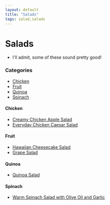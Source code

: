 ```yaml
---
layout: default
title: "Salads"
tags: salad,salads
---
```

# Salads
* I'll admit, some of these sound pretty good!

### Categories
<!-- TOC depthFrom:4 depthTo:6 withLinks:1 updateOnSave:1 orderedList:0 -->

- [Chicken](#chicken)
- [Fruit](#fruit)
- [Quinoa](#quinoa)
- [Spinach](#spinach)

<!-- /TOC -->

#### Chicken
* [Creamy Chicken Apple Salad]({{site.github.url}}/Salads/CreamyChickenAppleSalad/index.html)
* [Everyday Chicken Caesar Salad]({{site.github.url}}/Salads/EverydayChickenCaesarSalad/index.html)

#### Fruit
* [Hawaiian Cheesecake Salad]({{site.github.url}}/Salads/HawaiianCheesecakeSalad/index.html)
* [Grape Salad]({{site.github.url}}/Salads/GrapeSalad/index.html)

#### Quinoa
* [Quinoa Salad]({{site.github.url}}/Salads/QuinoaSalad/index.html)

#### Spinach
* [Warm Spinach Salad with Olive Oil and Garlic]({{site.github.url}}/Salads/WarmSpinachSalad/index.html)

